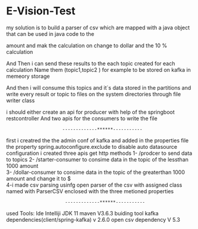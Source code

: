 # E-Vision-Test

my solution is to build a parser of csv which are mapped with a java object that can be used in java code to the 

amount and mak the calculation on change to dollar and the 10 % calculation

And Then i can send these results to the each  topic created for each calculation Name  them (topic1,topic2 )  for example to be stored on kafka in memeory storage

And then i will consume this topics and it`s data stored in the partitions and write every result or topic to files on the system directories through file writer class

i should either create an api for producer with help of the springboot restcontroller And two apis for the consumers to write the file
                         
                         -------------******-----------
first  i creatred the the admin conf of kafka 
and added in the properties file the property spring.autoconfigure.exclude to disable auto datasource configuration 
i created three apis get http methods 
1- /prodcer to send data to topics
2- /starter-consumer to  consime data in the topic of the lessthan 1000 amount                        
3- /dollar-consumer to  consime data in the topic of the greaterthan 1000 amount  and change it to $   
4-i made csv parsing usinfg open parser of the csv with assigned class named with ParserCSV enclosed with the three metioned properties

                          -------------******-----------

used  Tools:
Ide Intelliji
JDK 11
maven V3.6.3 buiding tool
kafka dependencies(client/spring-kafka) v 2.6.0
open csv dependency  V 5.3 


